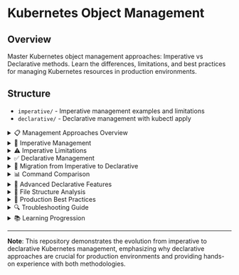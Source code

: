 # Kubernetes Object Management

## Overview
Master Kubernetes object management approaches: Imperative vs Declarative methods. Learn the differences, limitations, and best practices for managing Kubernetes resources in production environments.

## Structure
- `imperative/` - Imperative management examples and limitations
- `declarative/` - Declarative management with kubectl apply

<details>
<summary>📋 Management Approaches Overview</summary>

### Purpose
- Understand imperative vs declarative management
- Learn kubectl create vs kubectl apply differences
- Practice resource lifecycle management
- Master production-ready deployment patterns

### Management Comparison
```mermaid
graph TB
    subgraph "Imperative Management"
        A[kubectl run] --> B[Direct Commands]
        C[kubectl create] --> D[One-time Creation]
        E[kubectl expose] --> F[Manual Operations]
        B --> G[Immediate Execution]
        D --> H[No State Tracking]
        F --> I[Manual Updates]
    end
    
    subgraph "Declarative Management"
        J[kubectl apply] --> K[YAML Files]
        L[kubectl diff] --> M[State Comparison]
        N[kubectl delete -f] --> O[File-based Operations]
        K --> P[Desired State]
        M --> Q[Configuration Drift Detection]
        O --> R[Reproducible Operations]
    end
    
    subgraph "Key Differences"
        S[Imperative: How to do]
        T[Declarative: What you want]
        U[Imperative: Manual steps]
        V[Declarative: Automated reconciliation]
    end
```

</details>

<details>
<summary>🚀 Imperative Management</summary>

### Command-Line Operations (From imperative/cmd.ipynb)

```bash
# Create pod imperatively
kubectl run nginx-pod --image nginx:1.27.0
# Output: pod/nginx-pod created

# Delete pod
kubectl delete pod nginx-pod
# Output: pod "nginx-pod" deleted

# Create from YAML file
kubectl create -f nginx-pod.yaml
# Output: pod/nginx-pod created

# Create service from YAML
kubectl create -f nginx-service.yaml
# Output: service/nginx-svc created
```

### Resource Inspection
```bash
# Get pod details
kubectl get pods
# Output: NAME        READY   STATUS    RESTARTS   AGE
#         nginx-pod   1/1     Running   0          8s

# Describe pod for detailed information
kubectl describe pod nginx-pod
# Shows: Labels, Annotations, IP, Events, etc.

# Test service connectivity
kubectl run curl --image=curlimages/curl:8.12.1 --restart=Never --attach --rm -- curl -sS http://10.99.213.87
# Returns nginx welcome page HTML
```

### YAML Generation
```bash
# Generate pod YAML
kubectl run color-api --image=anil1318/color-api:latest --dry-run=client -o yaml

# Generate service YAML
kubectl expose pod nginx-pod --type=NodePort --port=80 --dry-run=client -o yaml
```

</details>

<details>
<summary>⚠️ Imperative Limitations</summary>

### Update Restrictions (From imperative/limitation.ipynb)

```bash
# View current pod configuration
kubectl get pod nginx-pod -o yaml
# Shows complete pod specification with system-generated fields

# Attempt to replace pod configuration
kubectl replace -f nginx-pod.yaml
# Error: spec: Forbidden: pod updates may not change fields other than 
# `spec.containers[*].image`, `spec.initContainers[*].image`, etc.
```

### Key Limitations Demonstrated
1. **Immutable Fields**: Most pod spec fields cannot be updated
2. **Manual Tracking**: No automatic state management
3. **Configuration Drift**: Changes made outside of files aren't tracked
4. **Error-Prone**: Manual operations increase risk of mistakes

### Workaround Pattern
```bash
# Delete and recreate for updates
kubectl delete -f nginx-pod.yaml
kubectl create -f nginx-pod.yaml
# This causes downtime and loses runtime state
```

</details>

<details>
<summary>✅ Declarative Management</summary>

### kubectl apply Workflow (From declarative/cmd.ipynb)

```bash
# Apply single resource
kubectl apply -f nginx-pod.yaml
# Output: pod/nginx-pod created

# Apply entire directory
kubectl apply -f .
# Output: pod/nginx-pod created
#         service/nginx-svc created

# Check for configuration differences
kubectl diff -f .
# Shows differences between desired and current state

# Apply changes (image update example)
kubectl apply -f .
# Output: pod/nginx-pod configured
#         service/nginx-svc unchanged
```

### State Management Features
```mermaid
graph LR
    A[YAML Files] --> B[kubectl apply]
    B --> C[last-applied-configuration]
    C --> D[Three-way Merge]
    D --> E[Current State]
    
    subgraph "Three-way Merge"
        F[Last Applied Config]
        G[Current Live Config]
        H[New Desired Config]
    end
    
    D --> F
    D --> G
    D --> H
```

### Configuration Tracking
```bash
# View last-applied-configuration annotation
kubectl get pod nginx-pod -o yaml
# Shows: kubectl.kubernetes.io/last-applied-configuration annotation
# Contains: JSON representation of last applied configuration
```

</details>

<details>
<summary>🔄 Migration from Imperative to Declarative</summary>

### Migration Process (From migrating imperative to declarative.ipynb)

```bash
# Step 1: Create resource imperatively
kubectl create -f nginx-pod.yaml
# Output: pod/nginx-pod created

# Step 2: Attempt declarative management
kubectl apply -f .
# Warning: resource pods/nginx-pod is missing the 
# kubectl.kubernetes.io/last-applied-configuration annotation
# Output: pod/nginx-pod configured
#         service/nginx-svc created
```

### Annotation Addition
```bash
# After migration, check annotations
kubectl get pod nginx-pod -o yaml
# Now includes: kubectl.kubernetes.io/last-applied-configuration
```

### Best Practices for Migration
1. **Backup Current State**: Export existing resources
2. **Test in Non-Production**: Validate migration process
3. **Use kubectl apply**: Adds required annotations automatically
4. **Verify Functionality**: Ensure services work after migration

</details>

<details>
<summary>📊 Command Comparison</summary>

### kubectl create vs kubectl apply

| Aspect | kubectl create | kubectl apply |
|--------|----------------|---------------|
| **Purpose** | One-time creation | Continuous management |
| **Idempotency** | ❌ Fails if exists | ✅ Updates if exists |
| **State Tracking** | ❌ No tracking | ✅ Tracks last-applied-configuration |
| **Updates** | ❌ Manual delete/create | ✅ Automatic three-way merge |
| **Production Use** | ❌ Not recommended | ✅ Recommended |
| **Error Handling** | ❌ "AlreadyExists" errors | ✅ Graceful handling |

### Practical Examples
```bash
# create: Fails on second run
kubectl create -f nginx.yaml
kubectl create -f nginx.yaml  # Error: AlreadyExists

# apply: Succeeds on multiple runs
kubectl apply -f nginx.yaml
kubectl apply -f nginx.yaml   # Output: unchanged
```

</details>

<details>
<summary>🔧 Advanced Declarative Features</summary>

### Multi-Resource Management
```yaml
# nginx.yaml - Combined pod and service
apiVersion: v1
kind: Pod
metadata:
  name: nginx-pod
  labels:
    app: nginx
spec:
  containers:
    - name: nginx
      image: nginx:1.27.0-alpine
      ports:
        - containerPort: 80
---
apiVersion: v1
kind: Service
metadata:
  name: nginx-svc
spec:
  type: NodePort
  ports:
    - port: 80
      targetPort: 80
  selector:
    app: nginx
```

### Configuration Drift Detection
```bash
# Check for differences before applying
kubectl diff -f .
# Output shows exact changes that would be made:
# -  - image: nginx:1.27.0
# +  - image: nginx:1.27.0-alpine
```

### Rollback Capabilities
```bash
# Apply changes
kubectl apply -f nginx.yaml

# Rollback by applying previous version
git checkout HEAD~1 nginx.yaml
kubectl apply -f nginx.yaml
```

</details>

<details>
<summary>📁 File Structure Analysis</summary>

### Imperative Directory
```
imperative/
├── cmd.ipynb                    # Basic imperative commands
├── limitation.ipynb             # Demonstrates update limitations
├── nginx-pod.yaml              # Pod configuration
└── nginx-service.yaml          # Service configuration
```

### Declarative Directory
```
declarative/
├── cmd.ipynb                    # Declarative management commands
├── migrating imperative to declarative.ipynb  # Migration process
├── nginx-pod.yaml              # Individual pod file
├── nginx-service.yaml          # Individual service file
└── nginx.yaml                  # Combined multi-resource file
```

### Key Learning Files
- **imperative/cmd.ipynb**: Basic kubectl create/delete operations
- **imperative/limitation.ipynb**: Why imperative management fails for updates
- **declarative/cmd.ipynb**: kubectl apply workflow and benefits
- **declarative/migrating...ipynb**: How to migrate existing resources

</details>

<details>
<summary>🎯 Production Best Practices</summary>

### Declarative Management Guidelines
```bash
# 1. Always use kubectl apply for production
kubectl apply -f production/

# 2. Use version control for YAML files
git add *.yaml
git commit -m "Update nginx image version"

# 3. Test changes with diff before applying
kubectl diff -f production/
kubectl apply -f production/

# 4. Use directories for related resources
kubectl apply -f ./microservice-a/
kubectl apply -f ./microservice-b/
```

### GitOps Integration
```mermaid
graph LR
    A[Git Repository] --> B[CI/CD Pipeline]
    B --> C[kubectl apply]
    C --> D[Kubernetes Cluster]
    
    subgraph "GitOps Flow"
        E[Developer Commit]
        F[Automated Testing]
        G[Deployment]
        H[State Reconciliation]
    end
    
    A --> E
    B --> F
    C --> G
    D --> H
```

### Monitoring and Observability
```bash
# Track resource changes
kubectl get events --sort-by=.metadata.creationTimestamp

# Monitor resource status
kubectl get pods -w

# Validate applied configuration
kubectl get pod nginx-pod -o yaml | grep last-applied-configuration
```

</details>

<details>
<summary>🔍 Troubleshooting Guide</summary>

### Common Issues and Solutions

#### Issue: "AlreadyExists" Error
```bash
# Problem: Using kubectl create on existing resource
kubectl create -f nginx.yaml
# Error: pods "nginx-pod" already exists

# Solution: Use kubectl apply instead
kubectl apply -f nginx.yaml
```

#### Issue: Missing Annotation Warning
```bash
# Problem: Migrating from imperative to declarative
kubectl apply -f nginx.yaml
# Warning: missing kubectl.kubernetes.io/last-applied-configuration

# Solution: Annotation is added automatically, warning is informational
```

#### Issue: Configuration Drift
```bash
# Problem: Manual changes not reflected in files
kubectl edit pod nginx-pod  # Manual change

# Detection: Use diff to see discrepancies
kubectl diff -f nginx.yaml

# Solution: Update YAML files and reapply
kubectl apply -f nginx.yaml
```

</details>

<details>
<summary>📚 Learning Progression</summary>

### Recommended Learning Path
1. **Start with Imperative** (imperative/cmd.ipynb)
   - Understand basic kubectl commands
   - Learn resource creation and deletion
   - Practice with simple examples

2. **Discover Limitations** (imperative/limitation.ipynb)
   - Experience update restrictions
   - Understand why imperative fails
   - Learn about immutable fields

3. **Master Declarative** (declarative/cmd.ipynb)
   - Learn kubectl apply workflow
   - Understand three-way merge
   - Practice with configuration updates

4. **Migration Skills** (declarative/migrating...ipynb)
   - Convert existing resources
   - Handle annotation warnings
   - Validate migration success

### Key Takeaways
- **Imperative**: Good for learning and quick tasks
- **Declarative**: Essential for production environments
- **Migration**: Possible but requires careful planning
- **Best Practice**: Always use declarative management in production

</details>

---

**Note**: This repository demonstrates the evolution from imperative to declarative Kubernetes management, emphasizing why declarative approaches are crucial for production environments and providing hands-on experience with both methodologies.